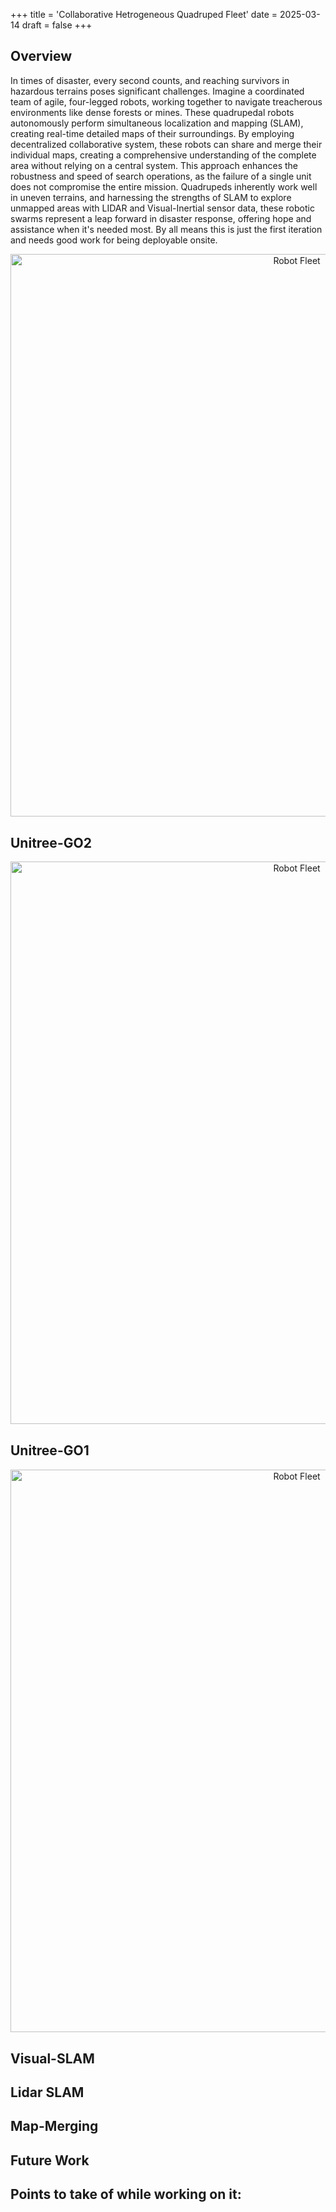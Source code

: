 +++
title = 'Collaborative Hetrogeneous Quadruped Fleet'
date = 2025-03-14
draft = false
+++
<!-- <div style="text-align:center;">Author: Sayantani Bhattacharya</div> -->
<!-- <div style="text-align: center; margin-bottom: 30px;">
    <img src="/images/projects/Quadruped_Fleet/QuadrupedFleet.gif" alt="Robot Fleet" width="200" height="auto">
</div>  -->

## Overview

<!-- Explanation of the system -->
In times of disaster, every second counts, and reaching survivors in hazardous terrains poses significant challenges. 
Imagine a coordinated team of agile, four-legged robots, working together to navigate treacherous environments like dense forests or mines. 
These quadrupedal robots autonomously perform simultaneous localization and mapping (SLAM), creating real-time detailed maps of their 
surroundings. By employing decentralized collaborative system, these robots can share and merge their individual maps, 
creating a comprehensive understanding of the complete area without relying on a central system. 
This approach enhances the robustness and speed of search operations, as the failure of a single unit does not compromise the entire mission. 
Quadrupeds inherently work well in uneven terrains, and harnessing the strengths of SLAM to explore unmapped areas with LIDAR and Visual-Inertial sensor data, these robotic swarms represent
a leap forward in disaster response, offering hope and assistance when it's needed most.
By all means this is just the first iteration and needs good work for being deployable onsite.

<!-- The block diagram -->
<div style="text-align: center; margin-bottom: 30px;">
    <img src="/images/projects/Quadruped_Fleet/system.png" alt="Robot Fleet" width="900" height="auto">
</div> 

## Unitree-GO2
<div style="text-align: center; margin-bottom: 30px;">
    <img src="/images/projects/Quadruped_Fleet/go2.png" alt="Robot Fleet" width="900" height="auto">
</div> 

<!-- A. hardware of both
    B. block diagram of both / rqt_graph 
    C. manual nav, filetring data and high level controls.
    D. Rviz videos both both. -->

## Unitree-GO1
<div style="text-align: center; margin-bottom: 30px;">
    <img src="/images/projects/Quadruped_Fleet/go1.png" alt="Robot Fleet" width="900" height="auto">
</div> 
<!-- A. hardware of both
    A. JEtson- edge computing
    B. block diagram of both.
    C. manual nav, filetring data and high level controls.
    D. Rviz videos both both. -->

## Visual-SLAM
 <!-- A. Theory
        B. videos, point cloud, mapping.
        C. sterio theory, Zed 2i cam -->

## Lidar SLAM
<!-- A. theory
        B.  videos, point cloud, mapping.
        C. point cloud theory, 4D lidar stuff -->

## Map-Merging 
<!-- a. theory
        b. simulation video,... later complete thing -->


## Future Work

## Points to take of while working on it:

<!-- Feel free to raise pr. Most issues, and operational stuff is fresh in my mind, so feel free to ask and add issues.

Link to github. || Detailed setup instruction and running procedure is mentioned in the ReadMe files of each package. -->


<!--  Doubts
-> All node/ launch file descriptions?
-> include that as another project? 

